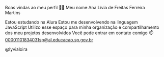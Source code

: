 Boas vindas ao meu perfil 💙💙
Meu nome Ana Lívia de Freitas Ferreira Martins

Estou estudando na Alura
Estou me desenvolvendo na linguagem JavaScript
Utilizo esse espaço para minha organização e compartilhamento dos meu projetos desenvolvidos
Você pode entrar em contato comigo 📫
00001101834031sp@al.educacao.sp.gov.br

@lyvialoira

